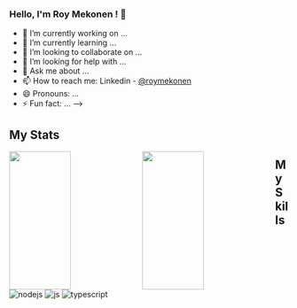 ### Hello, I'm Roy Mekonen ! 👋

- 🔭 I’m currently working on ...
- 🌱 I’m currently learning ...
- 👯 I’m looking to collaborate on ...
- 🤔 I’m looking for help with ...
- 💬 Ask me about ...
- 📫 How to reach me: Linkedin - [@roymekonen](https://www.linkedin.com/in/roy-mekonen-8b0620228/)
- 😄 Pronouns: ...
- ⚡ Fun fact: ...
-->

## My Stats

<img align="left" width="47%" height="250px" src="https://github-readme-stats.vercel.app/api?username=roymekonen&show_icons=true&theme=radical" />
<img align="left" width="47%" height="250px" src="https://github-readme-stats.vercel.app/api/top-langs/?username=roymekonen&layout=compact)](https://github.com/roymekonen/github-readme-stats" />

## My Skills 
<img alt="nodejs" src="https://img.shields.io/badge/node.js-6DA55F?style=for-the-badge&logo=node.js&logoColor=white" />
<img alt="js" src="https://img.shields.io/badge/javascript-%23323330.svg?style=for-the-badge&logo=javascript&logoColor=%23F7DF1E" />
<img alt="typescript" src="https://img.shields.io/badge/typescript-%23007ACC.svg?style=for-the-badge&logo=typescript&logoColor=white" />
